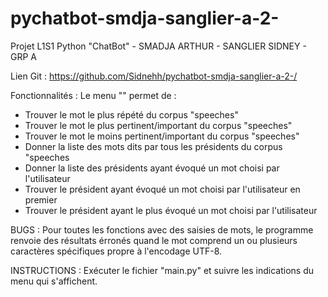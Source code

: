 # pychatbot-smdja-sanglier-a-2-
Projet L1S1 Python "ChatBot" - SMADJA ARTHUR - SANGLIER SIDNEY - GRP A

Lien Git :
https://github.com/Sidnehh/pychatbot-smdja-sanglier-a-2-/

Fonctionnalités :
Le menu "" permet de :
- Trouver le mot le plus répété du corpus "speeches"
- Trouver le mot le plus pertinent/important du corpus "speeches"
- Trouver le mot le moins pertinent/important du corpus "speeches"
- Donner la liste des mots dits par tous les présidents du corpus "speeches
- Donner la liste des présidents ayant évoqué un mot choisi par l'utilisateur
- Trouver le président ayant évoqué un mot choisi par l'utilisateur en premier
- Trouver le président ayant le plus évoqué un mot choisi par l'utilisateur

BUGS :
Pour toutes les fonctions avec des saisies de mots, le programme renvoie des résultats érronés quand le mot comprend un  ou plusieurs caractères spécifiques propre à l'encodage UTF-8.

INSTRUCTIONS :
Exécuter le fichier "main.py" et suivre les indications du menu qui s'affichent.

